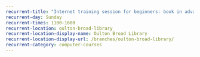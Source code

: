 ```yaml
---
recurrent-title: "Internet training session for beginners: book in advance"
recurrent-day: Sunday
recurrent-times: 1100-1600
recurrent-location: oulton-broad-library
recurrent-location-display-name: Oulton Broad Library
recurrent-location-display-url: /branches/oulton-broad-library/
recurrent-category: computer-courses
---
```

